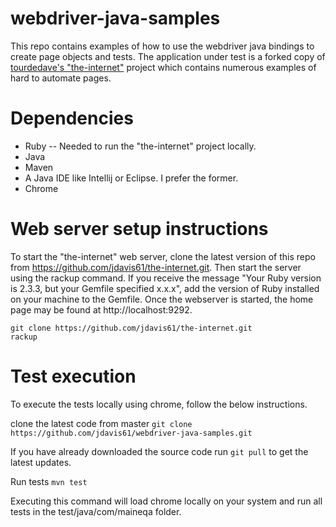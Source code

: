 # webdriver-java-samples

This repo contains examples of how to use the webdriver java bindings to create page objects and tests. The application under test is a forked copy of [tourdedave's "the-internet"](https://github.com/tourdedave/the-internet) project which contains numerous examples of hard to automate pages. 

# Dependencies
* Ruby -- Needed to run the "the-internet" project locally.
* Java
* Maven
* A Java IDE like Intellij or Eclipse. I prefer the former.
* Chrome

# Web server setup instructions
To start the "the-internet" web server, clone the latest version of this repo from https://github.com/jdavis61/the-internet.git. Then start the server using the rackup command. If you receive the message "Your Ruby version is 2.3.3, but your Gemfile specified x.x.x", add the version of Ruby installed on your machine to the Gemfile. Once the webserver is started, the home page may be found at http://localhost:9292.

```
git clone https://github.com/jdavis61/the-internet.git
rackup
```

# Test execution
To execute the tests locally using chrome, follow the below instructions.

clone the latest code from master
```git clone https://github.com/jdavis61/webdriver-java-samples.git``` 

If you have already downloaded the source code run ```git pull``` to get the latest updates.

Run tests
```mvn test```

Executing this command will load chrome locally on your system and run all tests in the test/java/com/maineqa folder.

